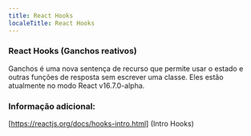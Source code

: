 ```yaml
---
title: React Hooks
localeTitle: React Hooks
---
```


### React Hooks (Ganchos reativos)

Ganchos é uma nova sentença de recurso que permite usar o estado e outras funções de resposta sem escrever uma classe. Eles estão atualmente no modo React v16.7.0-alpha.


### Informação adicional:

[https://reactjs.org/docs/hooks-intro.html] (Intro Hooks)
